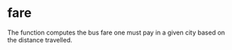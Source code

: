 # fare
The function computes the bus fare one must pay in a given city based on the distance travelled.
